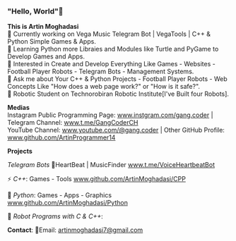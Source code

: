 ### "Hello, World"👋

<!--
**ArtinMoghadasi/ArtinMoghadasi** is a ✨ _special_ ✨ repository because its `README.md` (this file) appears on your GitHub profile.-->

**This is Artin Moghadasi** </br>
🔭 Currently working on Vega Music Telegram Bot | VegaTools | C++ & Python Simple Games & Apps. </br>
🌱 Learning Python more Libraies and Modules like Turtle and PyGame to Develop Games and Apps. </br>
🧐 Interested in Create and Develop Everything Like Games - Websites - Football Player Robots - Telegram Bots - Management Systems. </br>
💬 Ask me about Your C++ & Python Projects - Football Player Robots - Web Concepts Like "How does a web page work?" or "How is it safe?". </br>
🤖 Robotic Student on Technorobiran Robotic Institute[I've Built four Robots]. </br>

**Medias** </br> Instagram Public Programming Page: www.instgram.com/gang.coder | Telegram Channel: www.t.me/GangCoderCH </br>
YouTube Channel: www.youtube.com/@gang.coder | Other GitHub Profile: www.github.com/ArtinProgrammer14 </br>

**Projects** </br>

*Telegram Bots* 🎼HeartBeat | MusicFinder www.t.me/VoiceHeartbeatBot </br>

⚡ *C++*: Games - Tools www.github.com/ArtinMoghadasi/CPP </br>

🐍 *Python*: Games - Apps - Graphics www.github.com/ArtinMoghadasi/Python </br>

🦾 *Robot Programs with C & C++*: </br>

**Contact**:
📧Email: artinmoghadasi7@gmail.com
